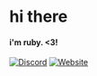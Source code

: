 # hi there
#### i'm ruby. <3! 
[![Discord](https://img.shields.io/discord/418093857394262020?label=discord&style=for-the-badge)](https://discord.gg/WUgGJhS)
[![Website](https://img.shields.io/website?label=ruby.js.org&style=for-the-badge&url=https%3A%2F%2Fruby.js.org)](https://ruby.js.org)
